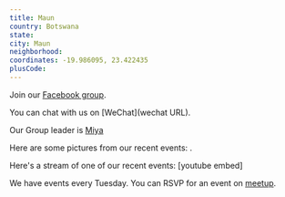 ```yaml
---
title: Maun
country: Botswana
state: 
city: Maun
neighborhood: 
coordinates: -19.986095, 23.422435
plusCode:
---
```

Join our [Facebook group](https://www.facebook.com/groups/free.code.camp.maun).

You can chat with us on [WeChat](wechat URL).

Our Group leader is [Miya](freecodecamp.org/miya)

Here are some pictures from our recent events:
![]().

Here's a stream of one of our recent events:
[youtube embed]

We have events every Tuesday. You can RSVP for an event on [meetup](meetupurl).
